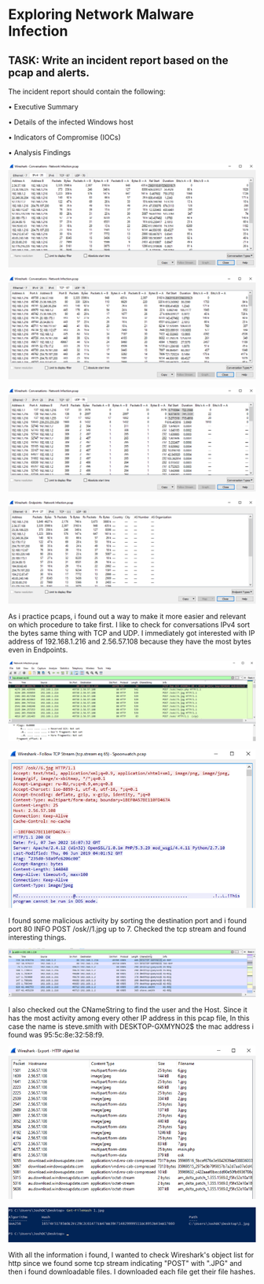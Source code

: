 # Exploring Network Malware Infection


## TASK: Write an incident report based on the pcap and alerts. 

The incident report should contain the following: 

• Executive Summary 

• Details of the infected Windows host

• Indicators of Compromise (IOCs) 

• Analysis Findings

![](https://github.com/yvesstan/Detection-Lab/blob/main/1.png)

![](https://github.com/yvesstan/Detection-Lab/blob/main/2.png)

![](https://github.com/yvesstan/Detection-Lab/blob/main/3.png)

![](https://github.com/yvesstan/Detection-Lab/blob/main/4.png)

As i practice pcaps, i found out a way to make it more easier and relevant on which procedure to take first. I like to check for conversations IPv4 sort the bytes same thing with TCP and UDP. I immediately got interested with IP address of 192.168.1.216 and 2.56.57.108 because they have the most bytes even in Endpoints.

![](https://github.com/yvesstan/Detection-Lab/blob/main/5.png)

![](https://github.com/yvesstan/Detection-Lab/blob/main/6.png)

I found some malicious activity by sorting the destination port and i found port 80 INFO POST /osk//1.jpg up to 7. Checked the tcp stream and found interesting things.

![](https://github.com/yvesstan/Detection-Lab/blob/main/7.png)

I also checked out the CNameString to find the user and the Host. Since it has the most activity among every other IP address in this pcap file, In this case the name is steve.smith with DESKTOP-GXMYNO2$ the mac address i found was 95:5c:8e:32:58:f9.



![](https://github.com/yvesstan/Detection-Lab/blob/main/8.png)

![](https://github.com/yvesstan/Detection-Lab/blob/main/9.png)

With all the information i found, I wanted to check Wireshark's object list for http since we found some tcp stream indicating "POST" with ".JPG" and then i found downloadable files. I downloaded each file get their file hashes.




